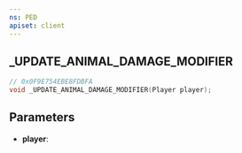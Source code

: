 ```yaml
---
ns: PED
apiset: client
---
```

## _UPDATE_ANIMAL_DAMAGE_MODIFIER

```c
// 0x0F9E754EBE8FDBFA
void _UPDATE_ANIMAL_DAMAGE_MODIFIER(Player player);
```


## Parameters
* **player**:



